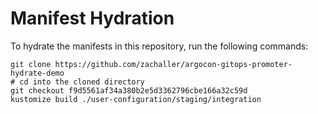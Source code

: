 # Manifest Hydration

To hydrate the manifests in this repository, run the following commands:

```shell
git clone https://github.com/zachaller/argocon-gitops-promoter-hydrate-demo
# cd into the cloned directory
git checkout f9d5561af34a380b2e5d3362796cbe166a32c59d
kustomize build ./user-configuration/staging/integration
```
